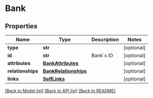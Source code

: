 # Bank

## Properties
Name | Type | Description | Notes
------------ | ------------- | ------------- | -------------
**type** | **str** |  | [optional] 
**id** | **str** | Bank&#x60;s ID | [optional] 
**attributes** | [**BankAttributes**](BankAttributes.md) |  | [optional] 
**relationships** | [**BankRelationships**](BankRelationships.md) |  | [optional] 
**links** | [**SelfLinks**](SelfLinks.md) |  | [optional] 

[[Back to Model list]](../README.md#documentation-for-models) [[Back to API list]](../README.md#documentation-for-api-endpoints) [[Back to README]](../README.md)


